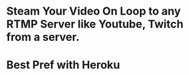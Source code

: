# Steam Your Video On Loop to any RTMP Server like Youtube, Twitch from a server.
# Best Pref with Heroku
